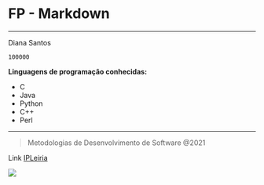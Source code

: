 # FP - Markdown
---

Diana Santos

`100000`

**Linguagens de programação conhecidas:**
* C
* Java
* Python
* C++
* Perl

---
> Metodologias de Desenvolvimento de Software @2021

Link [IPLeiria](https://www.ipleiria.pt)

![](https://www.ipleiria.pt/wp-content/themes/ipleiria/img/logo_ipl_header.png)
